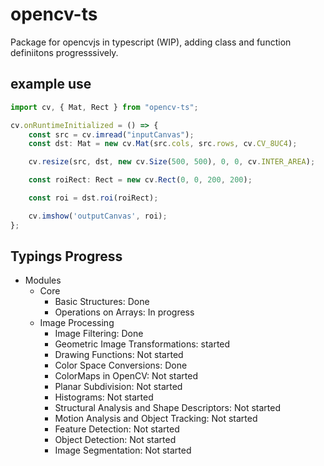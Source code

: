 # opencv-ts
Package for opencvjs in typescript (WIP), adding class and function definiitons progresssively.


## example use

```typescript
import cv, { Mat, Rect } from "opencv-ts";

cv.onRuntimeInitialized = () => {
    const src = cv.imread("inputCanvas");
    const dst: Mat = new cv.Mat(src.cols, src.rows, cv.CV_8UC4);

    cv.resize(src, dst, new cv.Size(500, 500), 0, 0, cv.INTER_AREA);

    const roiRect: Rect = new cv.Rect(0, 0, 200, 200);

    const roi = dst.roi(roiRect);

    cv.imshow('outputCanvas', roi);
};

```

## Typings Progress
* Modules
  * Core
    * Basic Structures: Done
    * Operations on Arrays: In progress
  * Image Processing
    * Image Filtering: Done
    * Geometric Image Transformations: started
    * Drawing Functions: Not started
    * Color Space Conversions: Done
    * ColorMaps in OpenCV: Not started
    * Planar Subdivision: Not started
    * Histograms: Not started
    * Structural Analysis and Shape Descriptors: Not started
    * Motion Analysis and Object Tracking: Not started
    * Feature Detection: Not started
    * Object Detection: Not started
    * Image Segmentation: Not started
